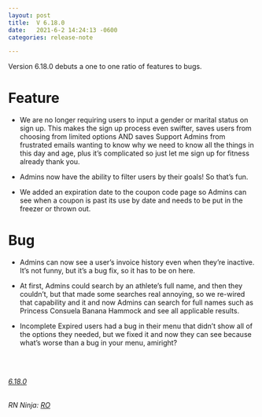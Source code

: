 ```yaml
---
layout: post
title:  V 6.18.0
date:   2021-6-2 14:24:13 -0600
categories: release-note

---
```

Version 6.18.0 debuts a one to one ratio of features to bugs.


# Feature

- We are no longer requiring users to input a gender or marital status on sign up. This makes the sign up process even swifter, saves users from choosing from limited options AND saves Support Admins from frustrated emails wanting to know why we need to know all the things in this day and age, plus it’s complicated so just let me sign up for fitness already thank you. 

- Admins now have the ability to filter users by their goals! So that’s fun. 

- We added an expiration date to the coupon code page so Admins can see when a coupon is past its use by date and needs to be put in the freezer or thrown out. 



# Bug

- Admins can now see a user’s invoice history even when they’re inactive. It’s not funny, but it’s a bug fix, so it has to be on here. 

- At first, Admins could search by an athlete’s full name, and then they couldn’t, but that made some searches real annoying, so we re-wired that capability and it and now Admins can search for full names such as Princess Consuela Banana Hammock and see all applicable results. 

- Incomplete Expired users had a bug in their menu that didn’t show all of the options they needed, but we fixed it and now they can see because what’s worse than a bug in your menu, amiright?



<br/>


<br/>

*[6.18.0](https://github.com/streetparking/my-streetparking/releases/tag/v6.18.0)*
<br/>
<br/>


_RN Ninja: [RO](https://github.com/robyanna)_
 
 
 